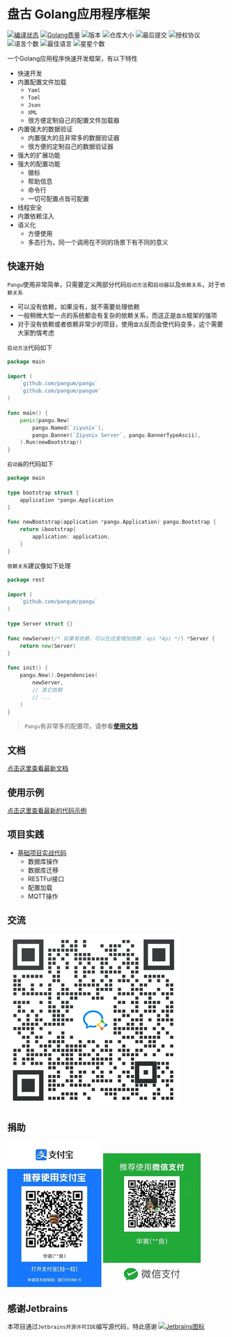 # 盘古 Golang应用程序框架
[![编译状态](https://github.ruijc.com:20443/api/badges/pangum/pangu/status.svg)](https://github.ruijc.com:20443/pangum/pangu)
[![Golang质量](https://goreportcard.com/badge/github.com/pangum/pangu)](https://goreportcard.com/report/github.com/pangum/pangu)
![版本](https://img.shields.io/github/go-mod/go-version/pangum/pangu)
![仓库大小](https://img.shields.io/github/repo-size/pangum/pangu)
![最后提交](https://img.shields.io/github/last-commit/pangum/pangu)
![授权协议](https://img.shields.io/github/license/pangum/pangu)
![语言个数](https://img.shields.io/github/languages/count/pangum/pangu)
![最佳语言](https://img.shields.io/github/languages/top/pangum/pangu)
![星星个数](https://img.shields.io/github/stars/pangum/pangu?style=social)

一个Golang应用程序快速开发框架，有以下特性

- 快速开发
- 内置配置文件加载
  - `Yaml`
  - `Toml`
  - `Json`
  - `XML`
  - 很方便定制自己的配置文件加载器
- 内置强大的数据验证
  - 内置强大的且非常多的数据验证器
  - 很方便的定制自己的数据验证器
- 强大的扩展功能
- 强大的配置功能
  - 徽标
  - 帮助信息
  - 命令行
  - 一切可配置点皆可配置
- 线程安全
- 内置依赖注入
- 语义化
  - 方便使用
  - 多态行为，同一个调用在不同的场景下有不同的意义

## 快速开始

`Pangu`使用非常简单，只需要定义两部分代码`启动方法`和`启动器`以及`依赖关系`，对于`依赖关系`

- 可以没有依赖，如果没有，就不需要处理依赖
- 一般稍微大型一点的系统都会有复杂的依赖关系，而这正是`盘古`框架的强项
- 对于没有依赖或者依赖非常少的项目，使用`盘古`反而会使代码变多，这个需要大家酌情考虑

`启动方法`代码如下

```go
package main

import (
    `github.com/pangum/pangu`
    `github.com/pangum/pangum`
)

func main() {
    panic(pangu.New(
        pangu.Named(`ziyunix`),
        pangu.Banner(`Ziyunix Server`, pangu.BannerTypeAscii),
    ).Run(newBootstrap))
}
```

`启动器`的代码如下

```go
package main

type bootstrap struct {
    application *pangu.Application
}

func newBootstrap(application *pangu.Application) pangu.Bootstrap {
    return &bootstrap{
        application: application,
    }
}
```

`依赖关系`建议像如下处理

```go
package rest

import (
	`github.com/pangum/pangu`
)

type Server struct {}

func newServer(/* 如果有依赖，可以在这里增加依赖：api *Api */) *Server {
	return new(Server)
}

func init() {
	pangu.New().Dependencies(
		newServer,
		// 其它依赖
		// ...
	)
}
```

> `Pangu`有非常多的配置项，请参看[**使用文档**](https://pangu.pangum.tech)

## 文档

[点击这里查看最新文档](https://pangu.pangum.tech)

## 使用示例

[点击这里查看最新的代码示例](example)

## 项目实践

- [基础项目实战代码](https://github.com/pangum/example)
  - 数据库操作
  - 数据库迁移
  - RESTFul接口
  - 配置加载
  - MQTT操作

## 交流

![微信群](doc/.vuepress/public/communication/wxwork.jpg)

## 捐助

![支持宝](https://github.com/storezhang/donate/raw/master/alipay-small.jpg)
![微信](https://github.com/storezhang/donate/raw/master/weipay-small.jpg)

## 感谢Jetbrains

本项目通过`Jetbrains开源许可IDE`编写源代码，特此感谢
[![Jetbrains图标](https://resources.jetbrains.com/storage/products/company/brand/logos/jb_beam.png)](https://www.jetbrains.com/?from=pangum/pangu)
